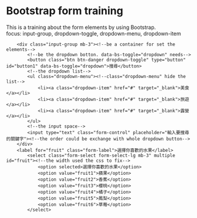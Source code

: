 # Bootstrap form training
This is a training about the form elements by using Bootstrap.<br>
focus: input-group, dropdown-toggle, dropdown-menu, dropdown-item

        <div class="input-group mb-3"><!--be a container for set the elements-->
            <!--be the dropdown botton. data-bs-toggle="dropdown" needs-->
            <button class="btn btn-danger dropdown-toggle" type="button" id="button1" data-bs-toggle="dropdown">搜尋</button> 
            <!--the dropdown list-->
            <ul class="dropdown-menu"><!--class="dropdown-menu" hide the list-->
                <li><a class="dropdown-item" href="#" target="_blank">美食</a></li>
                <li><a class="dropdown-item" href="#" target="_blank">旅遊</a></li>
                <li><a class="dropdown-item" href="#" target="_blank">露營</a></li>
            </ul>
            <!--the input space-->
            <input type="text" class="form-control" placeholder="輸入要搜尋的關鍵字"><!--the order could be exchange with whole dropdown button-->
        </div>
        <label for="fruit" class="form-label">選擇你喜歡的水果</label>
            <select class="form-select form-select-lg mb-3" multiple id="fruit"><!--the width used the css to fix-->
                <option selected>選擇你喜歡的水果</option> 
                <option value="fruit1">蘋果</option>
                <option value="fruit2">香蕉</option>
                <option value="fruit3">櫻桃</option>
                <option value="fruit4">橘子</option>
                <option value="fruit5">鳳梨</option>
                <option value="fruit6">草莓</option>
            </select>
            
